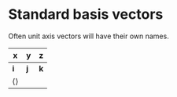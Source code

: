 # Standard basis vectors
Often unit axis vectors will have their own names.

| x     | y     | z     |
| ----- | ----- | ----- |
| **i** | **j** | **k** |
| $\langle\rangle$      |       |       |
